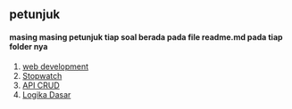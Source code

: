## petunjuk 

#### masing masing petunjuk tiap soal berada pada file readme.md pada tiap folder nya

1. [web development](./Website%20Development/readme.md)
2. [Stopwatch](./StopWatch/README.md)
3. [API CRUD](./API%20CRUD//readme.md)
4. [Logika Dasar](./Logika%20Dasar/readme.md)